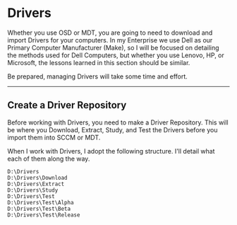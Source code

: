 # Drivers

Whether you use OSD or MDT, you are going to need to download and import Drivers for your computers.  In my Enterprise we use Dell as our Primary Computer Manufacturer \(Make\), so I will be focused on detailing the methods used for Dell Computers, but whether you use Lenovo, HP, or Microsoft, the lessons learned in this section should be similar.

Be prepared, managing Drivers will take some time and effort.

---

## Create a Driver Repository

Before working with Drivers, you need to make a Driver Repository.  This will be where you Download, Extract, Study, and Test the Drivers before you import them into SCCM or MDT.

When I work with Drivers, I adopt the following structure.  I'll detail what each of them along the way.

```
D:\Drivers
D:\Drivers\Download
D:\Drivers\Extract
D:\Drivers\Study
D:\Drivers\Test
D:\Drivers\Test\Alpha
D:\Drivers\Test\Beta
D:\Drivers\Test\Release
```



